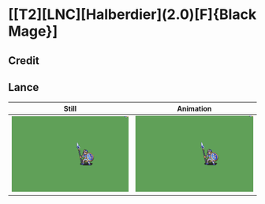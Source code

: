 # [\[T2\]\[LNC\]\[Halberdier\]\(2.0\)\[F\]{Black Mage}]

## Credit


	
## Lance

| Still | Animation |
| :---: | :-------: |
| ![Lance still](./Lance_000.png) | ![Lance animation](./Lance.gif) |
